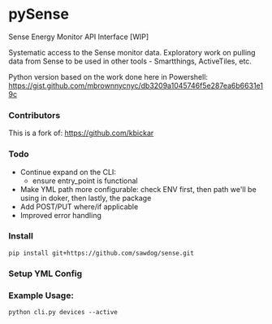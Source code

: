 # pySense 
Sense Energy Monitor API Interface [WIP]

Systematic access to the Sense monitor data. 
Exploratory work on pulling data from Sense
to be used in other tools - Smartthings, ActiveTiles, etc. 

Python version based on the work done here in Powershell:
https://gist.github.com/mbrownnycnyc/db3209a1045746f5e287ea6b6631e19c

### Contributors
This is a fork of: https://github.com/kbickar

### Todo

- Continue expand on the CLI:
  - ensure entry_point is functional
- Make YML path more configurable: check ENV first, then
  path we'll be using in doker, then lastly, the package
- Add POST/PUT where/if applicable
- Improved error handling


### Install

```
pip install git+https://github.com/sawdog/sense.git
```


### Setup YML Config

### Example Usage:
```
python cli.py devices --active
```
